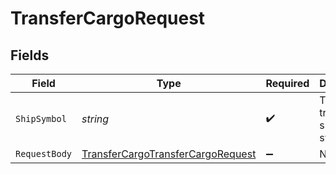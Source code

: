 # TransferCargoRequest


## Fields

| Field                                                                                           | Type                                                                                            | Required                                                                                        | Description                                                                                     |
| ----------------------------------------------------------------------------------------------- | ----------------------------------------------------------------------------------------------- | ----------------------------------------------------------------------------------------------- | ----------------------------------------------------------------------------------------------- |
| `ShipSymbol`                                                                                    | *string*                                                                                        | :heavy_check_mark:                                                                              | The transferring ship's symbol.                                                                 |
| `RequestBody`                                                                                   | [TransferCargoTransferCargoRequest](../../Models/Requests/TransferCargoTransferCargoRequest.md) | :heavy_minus_sign:                                                                              | N/A                                                                                             |